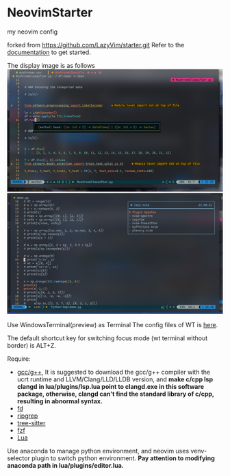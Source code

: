 # NeovimStarter

my neovim config

forked from https://github.com/LazyVim/starter.git
Refer to the [documentation](https://lazyvim.github.io/installation) to get started.

The display image is as follows
![pic_of_nvim](./pic_nvim1.png)
![pic_of_nvim](./pic_nvim2.png)

Use WindowsTerminal(preview) as Terminal
The config files of WT is [here](https://github.com/WittyCo/Dotfiles/blob/main/windows/WindowsTerminal/settings.json).

The default shortcut key for switching focus mode (wt terminal without border) is ALT+Z.

Require:
 - [gcc/g++](https://winlibs.com/), It is suggested to download the gcc/g++ compiler with the ucrt runtime and LLVM/Clang/LLD/LLDB version, and **make c/cpp lsp clangd in lua/plugins/lsp.lua point to clangd.exe in this software package, otherwise, clangd can't find the standard library of c/cpp, resulting in abnormal syntax.**
 - [fd](https://github.com/sharkdp/fd)
 - [ripgrep](https://github.com/BurntSushi/ripgrep)
 - [tree-sitter](https://github.com/tree-sitter/tree-sitter)
 - [fzf](https://github.com/junegunn/fzf)
 - [Lua](https://github.com/DevelopersCommunity/cmake-lua)

Use anaconda to manage python environment, and neovim uses venv-selector plugin to switch python environment. **Pay attention to modifying anaconda path in lua/plugins/editor.lua.**